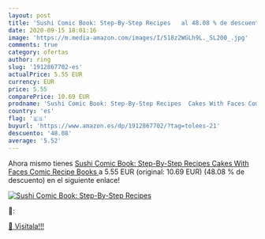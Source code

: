 ```yaml
---
layout: post
title: 'Sushi Comic Book: Step-By-Step Recipes   al 48.08 % de descuento'
date: 2020-09-15 18:01:16
image: 'https://m.media-amazon.com/images/I/518z2WGLh9L._SL200_.jpg'
comments: true
category: ofertas
author: ring
slug: '1912867702-es'
actualPrice: 5.55 EUR
currency: EUR
price: 5.55
comparePrice: 10.69 EUR
prodname: 'Sushi Comic Book: Step-By-Step Recipes  Cakes With Faces Comic Recipe Books '
country: 'es'
flag: '🇪🇸'
buyurl: 'https://www.amazon.es/dp/1912867702/?tag=tolees-21'
descuento: '48.08'
average: '5.52'
---
```


Ahora mismo tienes [Sushi Comic Book: Step-By-Step Recipes  Cakes With Faces Comic Recipe Books ](https://www.amazon.es/dp/1912867702/?tag=tolees-21) a 5.55 EUR (original: 10.69 EUR) (48.08 %  de descuento) en el siguiente enlace!

[![Sushi Comic Book: Step-By-Step Recipes  ](https://m.media-amazon.com/images/I/518z2WGLh9L._SL200_.jpg)](https://www.amazon.es/dp/1912867702/?tag=tolees-21)

🔎:


[🛒 Visítala!!!](https://www.amazon.es/dp/1912867702/?tag=tolees-21)
